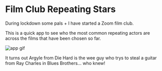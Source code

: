 # Film Club Repeating Stars

During lockdown some pals + I have started a Zoom film club. 

This is a quick app to see who the most common repeating actors are across the films that have been chosen so far.

![app gif](https://i.imgur.com/3BsUHIf.gif)

It turns out Argyle from Die Hard is the wee guy who trys to steal a guitar from Ray Charles in Blues Brothers... who knew!
